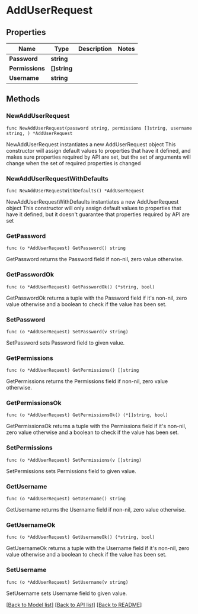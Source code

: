 # AddUserRequest

## Properties

Name | Type | Description | Notes
------------ | ------------- | ------------- | -------------
**Password** | **string** |  | 
**Permissions** | **[]string** |  | 
**Username** | **string** |  | 

## Methods

### NewAddUserRequest

`func NewAddUserRequest(password string, permissions []string, username string, ) *AddUserRequest`

NewAddUserRequest instantiates a new AddUserRequest object
This constructor will assign default values to properties that have it defined,
and makes sure properties required by API are set, but the set of arguments
will change when the set of required properties is changed

### NewAddUserRequestWithDefaults

`func NewAddUserRequestWithDefaults() *AddUserRequest`

NewAddUserRequestWithDefaults instantiates a new AddUserRequest object
This constructor will only assign default values to properties that have it defined,
but it doesn't guarantee that properties required by API are set

### GetPassword

`func (o *AddUserRequest) GetPassword() string`

GetPassword returns the Password field if non-nil, zero value otherwise.

### GetPasswordOk

`func (o *AddUserRequest) GetPasswordOk() (*string, bool)`

GetPasswordOk returns a tuple with the Password field if it's non-nil, zero value otherwise
and a boolean to check if the value has been set.

### SetPassword

`func (o *AddUserRequest) SetPassword(v string)`

SetPassword sets Password field to given value.


### GetPermissions

`func (o *AddUserRequest) GetPermissions() []string`

GetPermissions returns the Permissions field if non-nil, zero value otherwise.

### GetPermissionsOk

`func (o *AddUserRequest) GetPermissionsOk() (*[]string, bool)`

GetPermissionsOk returns a tuple with the Permissions field if it's non-nil, zero value otherwise
and a boolean to check if the value has been set.

### SetPermissions

`func (o *AddUserRequest) SetPermissions(v []string)`

SetPermissions sets Permissions field to given value.


### GetUsername

`func (o *AddUserRequest) GetUsername() string`

GetUsername returns the Username field if non-nil, zero value otherwise.

### GetUsernameOk

`func (o *AddUserRequest) GetUsernameOk() (*string, bool)`

GetUsernameOk returns a tuple with the Username field if it's non-nil, zero value otherwise
and a boolean to check if the value has been set.

### SetUsername

`func (o *AddUserRequest) SetUsername(v string)`

SetUsername sets Username field to given value.



[[Back to Model list]](../README.md#documentation-for-models) [[Back to API list]](../README.md#documentation-for-api-endpoints) [[Back to README]](../README.md)


